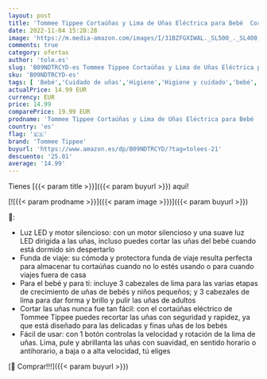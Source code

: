 ```yaml
---
layout: post
title: 'Tommee Tippee Cortaúñas y Lima de Uñas Eléctrica para Bebé  Cortaúñas para Niños a Pilas con Luz LED y Seis Cabezales Limadores para Uso en Bebés y en Adultos  Clear  423772'
date: 2022-11-04 15:28:28
image: 'https://m.media-amazon.com/images/I/31BZFGXIWAL._SL500_._SL400_.jpg'
comments: true
category: ofertas
author: 'tole.es'
slug: 'B09NDTRCYD-es Tommee Tippee Cortaúñas y Lima de Uñas Eléctrica para Bebé...'
sku: 'B09NDTRCYD-es'
tags: [ 'Bebé','Cuidado de uñas','Higiene','Higiene y cuidado','bebé','bebés','tommee','tommee tippee','🇪🇸', ]
actualPrice: 14.99 EUR
currency: EUR
price: 14.99
comparePrice: 19.99 EUR
prodname: 'Tommee Tippee Cortaúñas y Lima de Uñas Eléctrica para Bebé  Cortaúñas para Niños a Pilas con Luz LED y Seis Cabezales Limadores para Uso en Bebés y en Adultos  Clear  423772'
country: 'es'
flag: '🇪🇸'
brand: 'Tommee Tippee'
buyurl: 'https://www.amazon.es/dp/B09NDTRCYD/?tag=tolees-21'
descuento: '25.01'
average: '14.99'
---
```


Tienes [{{< param title >}}]({{< param buyurl >}}) aqui!

[![{{< param prodname >}}]({{< param image >}})]({{< param buyurl >}})

🔎:

- Luz LED y motor silencioso: con un motor silencioso y una suave luz LED dirigida a las uñas, incluso puedes cortar las uñas del bebé cuando está dormido sin despertarlo
- Funda de viaje: su cómoda y protectora funda de viaje resulta perfecta para almacenar tu cortaúñas cuando no lo estés usando o para cuando viajes fuera de casa
- Para el bebé y para ti: incluye 3 cabezales de lima para las varias etapas de crecimiento de uñas de bebés y niños pequeños; y 3 cabezales de lima para dar forma y brillo y pulir las uñas de adultos
- Cortar las uñas nunca fue tan fácil: con el cortaúñas eléctrico de Tommee Tippee puedes recortar las uñas con seguridad y rapidez, ya que está diseñado para las delicadas y finas uñas de los bebés
- Fácil de usar: con 1 botón controlas la velocidad y rotación de la lima de uñas. Lima, pule y abrillanta las uñas con suavidad, en sentido horario o antihorario, a baja o a alta velocidad, tú eliges

[🛒 Comprar!!!]({{< param buyurl >}})
